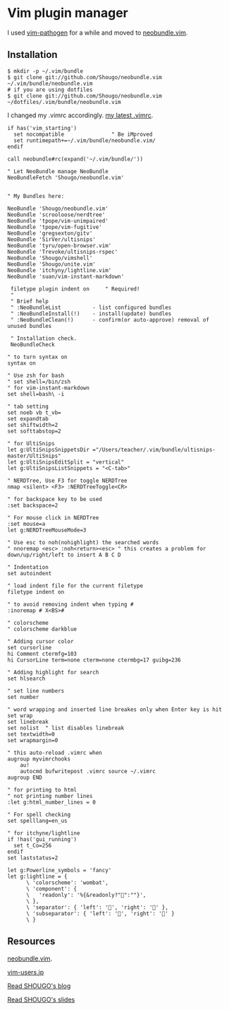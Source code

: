 # Vim plugin manager

I used [vim-pathogen](https://github.com/tpope/vim-pathogen) for a while and moved to  [neobundle.vim](https://github.com/Shougo/neobundle.vim). 

## Installation


    $ mkdir -p ~/.vim/bundle
    $ git clone git://github.com/Shougo/neobundle.vim ~/.vim/bundle/neobundle.vim
    # if you are using dotfiles
    $ git clone git://github.com/Shougo/neobundle.vim ~/dotfiles/.vim/bundle/neobundle.vim

I changed my .vimrc accordingly. [my latest .vimrc](https://github.com/shinokada/dotfiles/blob/master/.vimrc). 


    if has('vim_starting')
      set nocompatible               " Be iMproved
      set runtimepath+=~/.vim/bundle/neobundle.vim/
    endif
    
    call neobundle#rc(expand('~/.vim/bundle/'))
    
    " Let NeoBundle manage NeoBundle
    NeoBundleFetch 'Shougo/neobundle.vim'
    
    
    " My Bundles here:
    
    NeoBundle 'Shougo/neobundle.vim'
    NeoBundle 'scrooloose/nerdtree'
    NeoBundle 'tpope/vim-unimpaired'
    NeoBundle 'tpope/vim-fugitive' 
    NeoBundle 'gregsexton/gitv'
    NeoBundle 'SirVer/ultisnips'
    NeoBundle 'tyru/open-browser.vim'
    NeoBundle 'Trevoke/ultisnips-rspec'
    NeoBundle 'Shougo/vimshell'
    NeoBundle 'Shougo/unite.vim'
    NeoBundle 'itchyny/lightline.vim'
    NeoBundle 'suan/vim-instant-markdown'
    
     filetype plugin indent on     " Required!
     "
     " Brief help
     " :NeoBundleList          - list configured bundles
     " :NeoBundleInstall(!)    - install(update) bundles
     " :NeoBundleClean(!)      - confirm(or auto-approve) removal of unused bundles
    
     " Installation check.
     NeoBundleCheck
    
    " to turn syntax on
    syntax on
    
    " Use zsh for bash
    " set shell=/bin/zsh
    " for vim-instant-markdown
    set shell=bash\ -i 
    
    " tab setting
    set noeb vb t_vb=
    set expandtab
    set shiftwidth=2
    set softtabstop=2
    
    " for UltiSnips
    let g:UltiSnipsSnippetsDir ="/Users/teacher/.vim/bundle/ultisnips-master/UltiSnips"
    let g:UltiSnipsEditSplit = "vertical" 
    let g:UltiSnipsListSnippets = "<C-tab>"
    
    " NERDTree, Use F3 for toggle NERDTree
    nmap <silent> <F3> :NERDTreeToggle<CR>
    
    " for backspace key to be used
    :set backspace=2
    
    " For mouse click in NERDTree
    :set mouse=a
    let g:NERDTreeMouseMode=3 
    
    " Use esc to noh(nohighlight) the searched words
    " nnoremap <esc> :noh<return><esc> " this creates a problem for down/up/right/left to insert A B C D
    
    " Indentation
    set autoindent
    
    " load indent file for the current filetype
    filetype indent on
    
    " to avoid removing indent when typing #
    :inoremap # X<BS>#
    
    " colorscheme
    " colorscheme darkblue
    
    " Adding cursor color 
    set cursorline
    hi Comment ctermfg=103
    hi CursorLine term=none cterm=none ctermbg=17 guibg=236
    
    " Adding highlight for search
    set hlsearch
    
    " set line numbers
    set number
    
    " word wrapping and inserted line breakes only when Enter key is hit
    set wrap
    set linebreak
    set nolist  " list disables linebreak
    set textwidth=0
    set wrapmargin=0
    
    " this auto-reload .vimrc when 
    augroup myvimrchooks
        au!
        autocmd bufwritepost .vimrc source ~/.vimrc
    augroup END
    
    " for printing to html
    " not printing number lines
    :let g:html_number_lines = 0
    
    " For spell checking 
    set spelllang=en_us
    
    " for itchyne/lightline
    if !has('gui_running')
      set t_Co=256
    endif
    set laststatus=2
    
    let g:Powerline_symbols = 'fancy'
    let g:lightline = {
          \ 'colorscheme': 'wombat',
          \ 'component': {
          \   'readonly': '%{&readonly?"":""}',
          \ },
          \ 'separator': { 'left': '', 'right': '' },
          \ 'subseparator': { 'left': '', 'right': '' }
          \ }


## Resources
[neobundle.vim](https://github.com/Shougo/neobundle.vim). 

[vim-users.jp](http://vim-users.jp/2011/10/hack238/)

[Read SHOUGO's blog](http://vinarian.blogspot.jp/)

[Read SHOUGO's slides](http://goo.gl/80BNbA)


